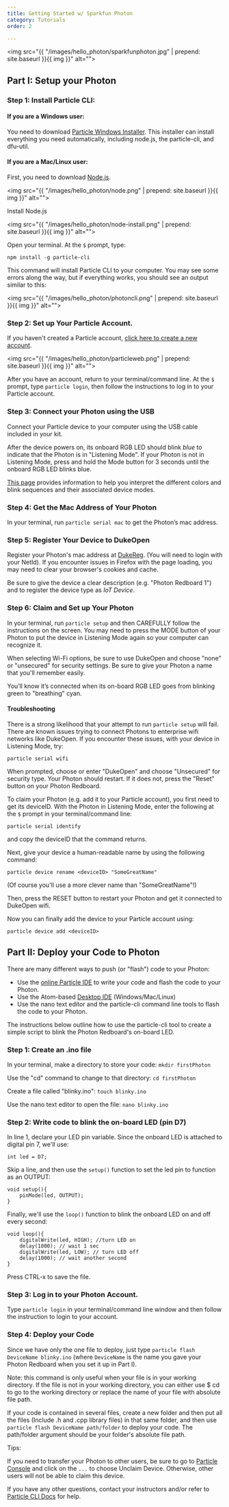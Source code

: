 ```yaml
---
title: Getting Started w/ Sparkfun Photon
category: Tutorials
order: 2

---
```


<img src="{{ "/images/hello_photon/sparkfunphoton.jpg" | prepend: site.baseurl }}{{ img }}" alt="">

## Part I: Setup your Photon

### Step 1: Install Particle CLI:

#### If you are a Windows user:

You need to download [Particle Windows Installer](https://binaries.particle.io/cli/installer/windows/ParticleCLISetup.exe). This installer can install everything you need automatically, including node.js, the particle-cli, and dfu-util.

#### If you are a Mac/Linux user:

First, you need to download [Node.js](https://nodejs.org/en/download/).

<img src="{{ "/images/hello_photon/node.png" | prepend: site.baseurl }}{{ img }}" alt="">

Install Node.js

<img src="{{ "/images/hello_photon/node-install.png" | prepend: site.baseurl }}{{ img }}" alt="">

Open your terminal.  At the `$` prompt, type:

`npm install -g particle-cli`

This command will install Particle CLI to your computer. You may see some errors along the way, but if everything works, you should see an output similar to this:

<img src="{{ "/images/hello_photon/photoncli.png" | prepend: site.baseurl }}{{ img }}" alt="">

### Step 2: Set up Your Particle Account.

If you haven't created a Particle account, [click here to create a new account](https://login.particle.io/signup).

<img src="{{ "/images/hello_photon/particleweb.png" | prepend: site.baseurl }}{{ img }}" alt="">

After you have an account, return to your terminal/command line.  At the `$` prompt, type `particle login`, then follow the instructions to log in to your Particle account.

### Step 3: Connect your Photon using the USB

Connect your Particle device to your computer using the USB cable included in your kit.

After the device powers on, its onboard RGB LED should blink *blue* to indicate that the Photon is in "Listening Mode".  If your Photon is not in Listening Mode, press and hold the Mode button for 3 seconds until the onboard RGB LED blinks blue.

[This page](https://docs.particle.io/guide/getting-started/modes/photon/) provides information to help you interpret the different colors and blink sequences and their associated device modes.

### Step 4: Get the Mac Address of Your Photon

In your terminal, run `particle serial mac` to get the Photon’s mac address.  

### Step 5: Register Your Device to DukeOpen

Register your Photon's mac address at [DukeReg](https://dukereg.duke.edu/). (You will need to login with your NetId).   If you encounter issues in Firefox with the page loading, you may need to clear your browser's cookies and cache.

Be sure to give the device a clear description (e.g. "Photon Redboard 1") and to register the device type as *IoT Device*.

### Step 6: Claim and Set up Your Photon

In your terminal, run `particle setup` and then CAREFULLY follow the instructions on the screen. You may need to press the MODE button of your Photon to put the device in Listening Mode again so your computer can recognize it.

When selecting Wi-Fi options, be sure to use DukeOpen and choose "none" or "unsecured" for security settings. Be sure to give your Photon a name that you'll remember easily.

You’ll know it’s connected when its on-board RGB LED goes from blinking green to "breathing" cyan.

#### Troubleshooting

There is a strong likelihood that your attempt to run `particle setup` will fail.  There are known issues trying to connect Photons to enterprise wifi networks like DukeOpen.  If you encounter these issues, with your device in Listening Mode, try:

```
particle serial wifi
```
When prompted, choose or enter "DukeOpen" and choose "Unsecured" for security type.  Your Photon should restart.  If it does not, press the "Reset" button on your Photon Redboard.

To claim your Photon (e.g. add it to your Particle account), you first need to get its deviceID.  With the Photon in Listening Mode, enter the following at the `$` prompt in your terminal/command line:
```
particle serial identify
```
and copy the deviceID that the command returns.

Next, give your device a human-readable name by using the following command:
```
particle device rename <deviceID> "SomeGreatName"
```
(Of course you'll use a more clever name than "SomeGreatName"!)

Then, press the RESET button to restart your Photon and get it connected to DukeOpen wifi.   

Now you can finally add the device to your Particle account using:
```
particle device add <deviceID>
```



## Part II: Deploy your Code to Photon

There are many different ways to push (or "flash") code to your Photon:

* Use the [online Particle IDE](https://build.particle.io) to write your code and flash the code to your Photon.
* Use the Atom-based [Desktop IDE](https://www.particle.io/products/development-tools/particle-desktop-ide) (Windows/Mac/Linux)
* Use the nano text editor and the particle-cli command line tools to flash the code to your Photon.

The instructions below outline how to use the particle-cli tool to create a simple script to blink the Photon Redboard's on-board LED.

### Step 1:  Create an .ino file

In your terminal, make a directory to store your code: `mkdir firstPhoton`

Use the "cd" command to change to that directory:  `cd firstPhoton`

Create a file called "blinky.ino": `touch blinky.ino`

Use the nano text editor to open the file:  `nano blinky.ino`

### Step 2:  Write code to blink the on-board LED (pin D7)

In line 1, declare your LED pin variable.  Since the onboard LED is attached to digital pin 7, we'll use:  

```
int led = D7;
```

Skip a line, and then use the `setup()` function to set the led pin to function as an OUTPUT:
```
void setup(){
    pinMode(led, OUTPUT);
}
```

Finally, we'll use the `loop()` function to blink the onboard LED on and off every second:
```
void loop(){
    digitalWrite(led, HIGH); //turn LED on
    delay(1000); // wait 1 sec
    digitalWrite(led, LOW); // turn LED off
    delay(1000); // wait another second
}
```

Press CTRL-x to save the file.



### Step 3: Log in to your Photon Account.

Type `particle login` in your terminal/command line window and then follow the instruction to login to your account.

### Step 4: Deploy your Code

Since we have only the one file to deploy, just type `particle flash DeviceName blinky.ino` (where `DeviceName` is the name you gave your Photon Redboard when you set it up in Part I).

Note: this command is only useful when your file is in your working directory. If the file is not in your working directory, you can either use $ cd to go to the working directory or replace the name of your file with absolute file path.

If your code is contained in several files, create a new folder and then put all the files (Include .h and .cpp library files) in that same folder, and then use `particle flash DeviceName path/folder` to deploy your code. The path/folder argument should be your folder's absolute file path.

Tips:

If you need to transfer your Photon to other users, be sure to go to [Particle Console](https://console.particle.io/devices) and click on the `...` to choose Unclaim Device. Otherwise, other users will not be able to claim this device.

If you have any other questions, contact your instructors and/or refer to [Particle CLI Docs](https://docs.particle.io/guide/tools-and-features/cli/photon/) for help.
